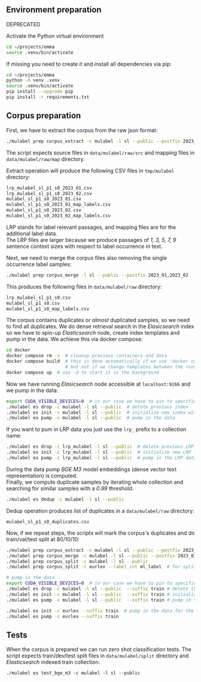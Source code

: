 ## Environment preparation
DEPRECATED

Activate the Python virtual environment
```bash
cd ~/projects/emma
source .venv/bin/activate
```
If missing you need to create it and install all dependencies via pip:
```bash
cd ~/projects/emma
python -m venv .venv
source .venv/bin/activate
pip install --upgrade pip
pip install -r requirements.txt
```

## Corpus preparation

First, we have to extract the corpus from the raw json format:

```bash
./mulabel prep corpus_extract -c mulabel -l sl --public --postfix 2023_01,2023_02
```
The script expects source files in `data/mulabel/raw/src` and mapping files in `data/mulabel/raw/map` directory. 

Extract operation will produce the following CSV files in `tmp/mulabel` directory: 
```bash
lrp_mulabel_sl_p1_s0_2023_01.csv
lrp_mulabel_sl_p1_s0_2023_02.csv
mulabel_sl_p1_s0_2023_01.csv
mulabel_sl_p1_s0_2023_01_map_labels.csv
mulabel_sl_p1_s0_2023_02.csv
mulabel_sl_p1_s0_2023_02_map_labels.csv
```
LRP stands for label relevant passages, and mapping files are for the additional label data.  
The LRP files are larger because we produce passages of *1, 3, 5, 7, 9* sentence context sizes 
with respect to label occurrence in text.

Next, we need to merge the corpus files also removing the single occurrence label samples:
```bash
./mulabel prep corpus_merge -l sl --public --postfix 2023_01,2023_02
```
This produces the following files in `data/mulabel/raw` directory: 
```bash
lrp_mulabel_sl_p1_s0.csv
mulabel_sl_p1_s0.csv
mulabel_sl_p1_s0_map_labels.csv
```

The corpus contains duplicates or *almost* duplicated samples, so we need to find all duplicates.
We do dense retrieval search in the *Elasicsearch* index so we have to spin-up *Elasticsearch* node, 
create index templates and pump in the data. We achieve this via docker compose:

```bash
cd docker
docker compose rm -v  # cleanup previous containers and data
docker compose build  # this is done automatically if we use 'docker compose up', 
                      # but not if we change templates between the runs
docker compose up  # use -d to start it in the background
```

Now we have running *Elasicsearch* node accessible at `localhost:9266` and we pump in the data:
```bash
export CUDA_VISIBLE_DEVICES=0  # in our case we have to pin to specific Nvidia card cause we're "under-resourced" :)
./mulabel es drop -c mulabel -l sl --public  # delete previous index
./mulabel es init -c mulabel -l sl --public  # initialize new index with a template
./mulabel es pump -c mulabel -l sl --public  # pump in the data
```
If you want to pum in LRP data you just use the `lrp_` prefix to a collection name:
```bash
./mulabel es drop -c lrp_mulabel -l sl --public  # delete previous LRP index
./mulabel es init -c lrp_mulabel -l sl --public  # initialize new LRP index with a template
./mulabel es pump -c lrp_mulabel -l sl --public  # pump in the LRP data
```

During the data pump *BGE M3* model embeddings (dense vector text representation) is computed.  
Finally, we compute duplicate samples by iterating whole collection and searching for similar samples with a *0.99* threshold.
```bash
./mulabel es dedup -c mulabel -l sl --public
```
Dedup operation produces list of duplicates in a `data/mulabel/raw` directory:
```
mulabel_sl_p1_s0_duplicates.csv
```

Now, if we repeat steps, the scripts will mark the corpus's duplicates and do train/val/test split at 80/10/10:
```bash
./mulabel prep corpus_extract -c mulabel -l sl --public --postfix 2023_01,2023_02
./mulabel prep corpus_merge -c mulabel -l sl --public --postfix 2023_01,2023_02
./mulabel prep corpus_split -c mulabel -l sl --public
./mulabel prep corpus_split -c eurlex --label_col ml_label  # for splitting an alternative corpora

# pump in the data
export CUDA_VISIBLE_DEVICES=0  # in our case we have to pin to specific Nvidia card cause we're "under-resourced" :)
./mulabel es drop -c mulabel -l sl --public  --suffix train # delete the previous index
./mulabel es init -c mulabel -l sl --public  --suffix train # initialize a new index
./mulabel es pump -c mulabel -l sl --public  --suffix train # pump in the data

./mulabel es init -c eurlex --suffix train  # pump in the data for the alternative collection
./mulabel es pump -c eurlex --suffix train  
```

## Tests
When the corpus is prepared we can run zero shot classification tests. 
The script expects train/dev/test split files in `data/mulabel/split` directory and *Elasticsearch* indexed train collection. 

```
./mulabel es test_bge_m3 -c mulabel -l sl --public
```
